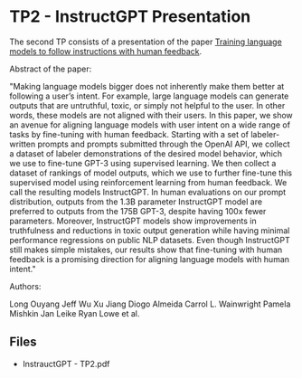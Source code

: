 # TP2 - InstructGPT Presentation

The second TP consists of a presentation of the paper [Training language models to follow instructions with human feedback](https://arxiv.org/abs/2203.02155).

Abstract of the paper:

"Making language models bigger does not inherently make them better at following a user’s intent. For example, large language models can generate outputs that are untruthful, toxic, or simply not helpful to the user. In other words, these models are not aligned with their users. In this paper, we show an avenue for aligning language models with user intent on a wide range of tasks by fine-tuning with human feedback. Starting with a set of labeler-written prompts and prompts submitted through the OpenAI API, we collect a dataset of labeler demonstrations of the desired model behavior, which we use to fine-tune GPT-3 using supervised learning. We then collect a dataset of rankings of model outputs, which we use to further fine-tune this supervised model using reinforcement learning from human feedback. We call the resulting models InstructGPT. In human evaluations on our prompt distribution, outputs from the 1.3B parameter InstructGPT model are preferred to outputs from the 175B GPT-3, despite having 100x fewer parameters. Moreover, InstructGPT models show improvements in truthfulness and reductions in toxic output generation while having minimal performance regressions on public NLP datasets. Even though InstructGPT still makes simple mistakes, our results show that fine-tuning with human feedback is a promising direction for aligning language models with human intent."

Authors:

Long Ouyang
Jeff Wu
Xu Jiang
Diogo Almeida
Carrol L. Wainwright
Pamela Mishkin
Jan Leike
Ryan Lowe et al.


## Files

* InstrauctGPT - TP2.pdf